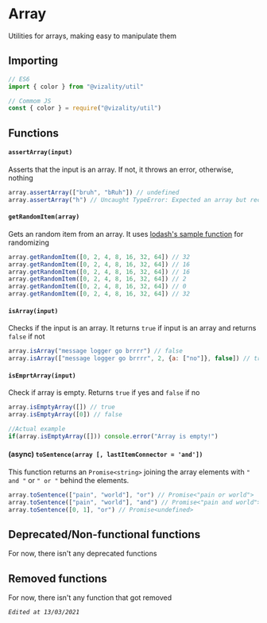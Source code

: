 # Array

Utilities for arrays, making easy to manipulate them

## Importing

```js
// ES6
import { color } from "@vizality/util"

// Commom JS
const { color } = require("@vizality/util")
```



## Functions

#### `assertArray(input)`

Asserts that the input is an array. If not, it throws an error, otherwise, nothing

```js
array.assertArray(["bruh", "bRuh"]) // undefined
array.assertArray("h") // Uncaught TypeError: Expected an array but received string.
```

#### `getRandomItem(array)`

Gets an random item from an array. It uses [lodash's sample function](https://lodash.com/docs/4.17.15#sample) for randomizing

```js
array.getRandomItem([0, 2, 4, 8, 16, 32, 64]) // 32
array.getRandomItem([0, 2, 4, 8, 16, 32, 64]) // 16
array.getRandomItem([0, 2, 4, 8, 16, 32, 64]) // 16
array.getRandomItem([0, 2, 4, 8, 16, 32, 64]) // 2
array.getRandomItem([0, 2, 4, 8, 16, 32, 64]) // 0
array.getRandomItem([0, 2, 4, 8, 16, 32, 64]) // 32
```

#### `isArray(input)`

Checks if the input is an array. It returns `true` if input is an array and returns `false` if not

````js
array.isArray("message logger go brrrr") // false
array.isArray(["message logger go brrrr", 2, {a: ["no"]}, false]) // true

````

#### `isEmprtArray(input)`

Check if array is empty. Returns `true` if yes and `false` if no

``` js
array.isEmptyArray([]) // true
array.isEmptyArray([0]) // false

//Actual example
if(array.isEmptyArray([])) console.error("Array is empty!")
```

#### (async) `toSentence(array [, lastItemConnector = 'and'])`

This function returns an `Promise<string>` joining the array elements with `" and "` or `" or "` behind the elements.

```js
array.toSentence(["pain", "world"], "or") // Promise<"pain or world">
array.toSentence(["pain", "world"], "and") // Promise<"pain and world">
array.toSentence([0, 1], "or") // Promise<undefined>
```



## Deprecated/Non-functional functions

For now, there isn't any deprecated functions



## Removed functions

For now, there isn't any function that got removed



*`Edited at 13/03/2021`*